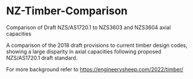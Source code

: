 # NZ-Timber-Comparison
Comparison of Draft NZS/AS1720.1 to NZS3603 and NZS3604 axial capacities

A comparison of the 2018 draft provisions to current timber design codes, showing a large disparity in axial capacities following proposed NZS/AS1720.1 draft standard.

For more background refer to https://engineervsheep.com/2022/timber/
